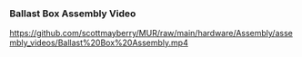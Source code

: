 ### Ballast Box Assembly Video

https://github.com/scottmayberry/MUR/raw/main/hardware/Assembly/assembly_videos/Ballast%20Box%20Assembly.mp4
